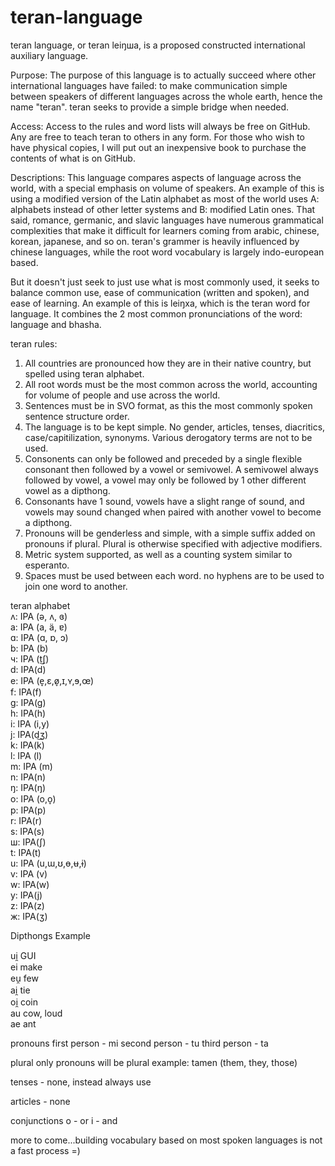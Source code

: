 # teran-language
teran language, or teran leiŋшa, is a proposed constructed international auxiliary language. 

Purpose: The purpose of this language is to actually succeed where other international languages have failed: to make communication simple between speakers of different languages across the whole earth, hence the name "teran". teran  seeks to provide a simple bridge when needed.

Access: Access to the rules and word lists will always be free on GitHub. Any are free to teach teran to others in any form. For those who wish to have physical copies, I will put out an inexpensive book to purchase the contents of what is on GitHub. 

Descriptions: This language compares aspects of language across the world, with a special emphasis on volume of speakers. An example of this is using a modified version of the Latin alphabet as most of the world uses 
A: alphabets instead of other letter systems and 
B: modified Latin ones. 
That said, romance, germanic, and slavic languages have numerous grammatical complexities that make it difficult for learners coming from arabic, chinese, korean, japanese, and so on. teran's grammer is heavily influenced by chinese languages, while the root word vocabulary is largely indo-european based. 

But it doesn't just seek to just use what is most commonly used, it seeks to balance common use, ease of communication (written and spoken), and ease of learning. An example of this is leiŋxa, which is the teran word for language. It combines the 2 most common pronunciations of the word: language and bhasha. 

teran rules:
1. All countries are pronounced how they are in their native country, but spelled using teran alphabet.
2. All root words must be the most common across the world, accounting for volume of people and use across the world.
3. Sentences must be in SVO format, as this the most commonly spoken sentence structure order.
4. The language is to be kept simple. No gender, articles, tenses, diacritics, case/capitilization, synonyms. Various derogatory terms are not to be used. 
5. Consonents can only be followed and preceded by a single flexible consonant then followed by a vowel or semivowel. A semivowel always followed by vowel, a vowel may only be followed by 1 other different vowel as a dipthong.
6. Consonants have 1 sound, vowels have a slight range of sound, and vowels may sound changed when paired with another vowel to become a dipthong. 
7. Pronouns will be genderless and simple, with a simple suffix added on pronouns if plural. Plural is otherwise specified with adjective modifiers.
8. Metric system supported, as well as a counting system similar to esperanto.
9. Spaces must be used between each word. no hyphens are to be used to join one word to another.

teran alphabet <br>
ʌ: IPA (ə, ʌ, ɞ) <br>
a: IPA (a, ä, ɐ) <br>
ɑ: IPA (ɑ, ɒ, ɔ) <br>
b: IPA (b) <br>
ч: IPA (t͜ʃ) <br>
d: IPA(d) <br>
e: IPA (e̞,ɛ,ø̞,ɪ,ʏ,ɘ,œ) <br>
f: IPA(f) <br>
g: IPA(g) <br>
h: IPA(h) <br>
i: IPA (i,y) <br>
j: IPA(d͜ʒ) <br>
k: IPA(k) <br>
l: IPA (l) <br>
m: IPA (m) <br>
n: IPA(n) <br>
ŋ: IPA(ŋ) <br>
o: IPA (o,o̞) <br>
p: IPA(p) <br>
r: IPA(r) <br>
s: IPA(s) <br>
ш: IPA(ʃ) <br>
t: IPA(t) <br>
u: IPA (u,ɯ,ʊ,ɵ,ʉ,ɨ) <br>
v: IPA (v) <br>
w: IPA(w) <br>
y: IPA(j) <br>
z: IPA(z) <br>
ж: IPA(ʒ)

Dipthongs	Example <br>

ui̯	GUI <br>
ei 	make <br>
eu̯	few <br>
ai̯	tie <br>
oi̯	coin <br>
au	cow, loud <br>
ae ant

pronouns
first person - mi
second person - tu
third person - ta

plural
only pronouns will be plural
example: tamen (them, they, those)

tenses - none, instead always use

articles - none

conjunctions
o - or
i - and

more to come...building vocabulary based on most spoken languages is not a fast process =)
